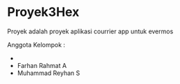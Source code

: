 # Proyek3Hex
Proyek adalah proyek aplikasi courrier app untuk evermos

Anggota Kelompok : 
<ul>
  <li> </li>
  <li> Farhan Rahmat A</li>
  <li> Muhammad Reyhan S </li>
</ul>
